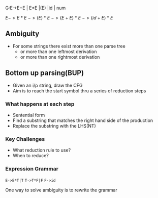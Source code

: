 G:E->E+E | E*E |(E) |id | num

$E->E*E$
$->(E)*E$
$->(E+E)*E$
$->(id+E)*E$

## Ambiguity
- For some strings there exist more than one parse tree 
	- or more than one leftmost derivation 
	- or more than one rightmost derivation
## Bottom up parsing(BUP)
- Given an i/p string, draw the CFG
- Aim is to reach the start symbol thru a series of reduction steps
### What happens at each step
- Sentential form 
- Find a substring that matches the right hand side of the production
- Replace the substring with the LHS(NT)

### Key Challenges
- What reduction rule to use?
- When to reduce?

### Expression Grammar
`E->E*T|T`
`T->T*F|F`
`F->id`

One way to solve ambiguity is to rewrite the grammar